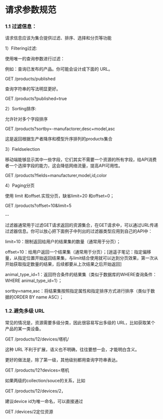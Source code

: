 # 请求参数规范

### 1.1 过滤信息：

请求信息应该为集合提供过滤、排序、选择和分页等功能

1）Filtering过滤:

使用唯一的查询参数进行过滤：

例如：查询已发布的产品。你可能会设计成下面的 URL。

GET /products/published

查询字符串的写法明显更好。

GET /products?published=true

2）Sorting排序:

允许针对多个字段排序

GET /products?sortby=-manufactorer,desc+model,asc

这是返回根据生产者降序和模型升序排列的products集合

3）Fieldselection

移动端能够显示其中一些字段，它们其实不需要一个资源的所有字段，给API消费者一个选择字段的能力，这会降低网络流量，提高API可用性。

GET /products?fields=manufacturer,model,id,color

4）Paging分页

使用 limit 和offset.实现分页，缺省limit=20 和offset=0；

GET /products?offset=10&limit=5

--

过滤器通常用于过滤GET请求返回的资源集合，在GET请求中，可以通过URL传递过滤器信息。你可以放心把下面例子中列出的过滤器类型应用到自己的API中：

limit=10：限制返回给用户的结果集的数量（通常用于分页）；

offset=10：给用户返回一个结果集（通常用于分页）；\[逍遥子笔记：指定偏移量，从指定位置开始返回结果集，与limit结合使用就可以达到分页效果，第一次从开始获取指定数量的结果，后续都要从上次结果之后开始返回\]

animal\_type\_id=1：返回符合条件的结果集（类似于数据库的WHERE查询条件：WHERE animal\_type\_id=1）；

sortby=name,asc：将结果集按照指定属性和指定排序方式进行排序（类似于数据的ORDER BY name ASC）；

### 1.2.避免多级 URL

常见的情况是，资源需要多级分类，因此很容易写出多级的 URL，比如获取某个产品的某一类设备。

GET /products/12/devices/塔机/

这种 URL 不利于扩展，语义也不明确，往往要想一会，才能明白含义。

更好的做法是，除了第一级，其他级别都用查询字符串表达。

GET /products/12?devices=塔机

如果两级的collection/souce的关系，比如

GET /products/12/devices/2，

建议device id为唯一命名，可以直接通过

GET /devices/2定位资源

